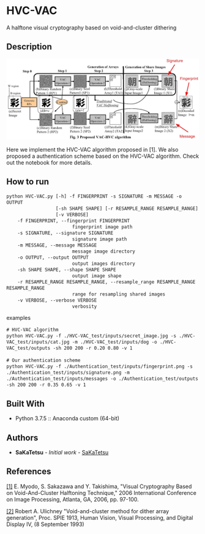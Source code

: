 # HVC-VAC
A halftone visual cryptography based on void-and-cluster dithering

## Description

![](./figures/algorithm.jpg)

Here we implement the HVC-VAC algorithm proposed in [1]. We also proposed a authentication scheme based on the HVC-VAC algorithm. Check out the notebook for more details.

## How to run

```
python HVC-VAC.py [-h] -f FINGERPRINT -s SIGNATURE -m MESSAGE -o OUTPUT
                  [-sh SHAPE SHAPE] [-r RESAMPLE_RANGE RESAMPLE_RANGE]
                  [-v VERBOSE]
    -f FINGERPRINT, --fingerprint FINGERPRINT
                        fingerprint image path
    -s SIGNATURE, --signature SIGNATURE
                        signature image path
    -m MESSAGE, --message MESSAGE
                        message image directory
    -o OUTPUT, --output OUTPUT
                        output images directory
    -sh SHAPE SHAPE, --shape SHAPE SHAPE
                        output image shape
    -r RESAMPLE_RANGE RESAMPLE_RANGE, --resample_range RESAMPLE_RANGE RESAMPLE_RANGE
                        range for resampling shared images
    -v VERBOSE, --verbose VERBOSE
                        verbosity
```


examples
```
# HVC-VAC algorithm
python HVC-VAC.py -f ./HVC-VAC_test/inputs/secret_image.jpg -s ./HVC-VAC_test/inputs/cat.jpg -m ./HVC-VAC_test/inputs/dog -o ./HVC-VAC_test/outputs -sh 200 200 -r 0.20 0.80 -v 1

# Our authentication scheme
python HVC-VAC.py -f ./Authentication_test/inputs/fingerprint.png -s ./Authentication_test/inputs/signature.png -m ./Authentication_test/inputs/messages -o ./Authentication_test/outputs -sh 200 200 -r 0.35 0.65 -v 1
```

## Built With

* Python 3.7.5 :: Anaconda custom (64-bit)

## Authors

* **SaKaTetsu** - *Initial work* - [SaKaTetsu](https://github.com/SaKaTetsu)

## References

[[1]](https://ieeexplore.ieee.org/document/4106475) E. Myodo, S. Sakazawa and Y. Takishima, "Visual Cryptography Based on Void-And-Cluster Halftoning Technique," 2006 International Conference on Image Processing, Atlanta, GA, 2006, pp. 97-100.


[[2]](http://cv.ulichney.com/papers/1993-void-cluster.pdf) Robert A. Ulichney "Void-and-cluster method for dither array generation", Proc. SPIE 1913, Human Vision, Visual Processing, and Digital Display IV, (8 September 1993)
